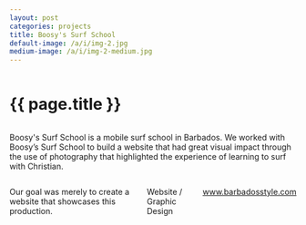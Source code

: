```yaml
---
layout: post
categories: projects
title: Boosy's Surf School
default-image: /a/i/img-2.jpg
medium-image: /a/i/img-2-medium.jpg
---
```

<div class="row">

  <div class="small-12 columns">
    <h1 class="project-title text-center">{{ page.title }}</h1>
  </div>

  <div class="small-12 medium-6 columns">
    <p class="lead">Boosy's Surf School is a mobile surf school in Barbados. We worked with Boosy’s Surf School to build a website that had great visual impact through the use of photography that highlighted the experience of learning to surf with Christian.</p>
  </div>

  <div class="small-12 medium-6 columns">
    <p>Our goal was merely to create a website that showcases this production.</p>
    <p class="head-font">Website / Graphic Design</p>
    <p class="head-font"><a href="www.barbadosstyle.com">www.barbadosstyle.com</a></p>
  </div>

  <div class="small-12 columns">
    <p><img data-interchange="{{ site.url }}/a/i/tdc-1-450.jpg, (default)], [{{ site.url }}/a/i/tdc-1-970.jpg, (medium)]"></p>
    <p><img data-interchange="[{{ site.url }}/a/i/tdc-2-450.jpg, (default)], [{{ site.url }}/a/i/tdc-2-970.jpg, (medium)]"></p>
    <p><img data-interchange="[{{ site.url }}/a/i/tdc-3-450.jpg, (default)], [{{ site.url }}/a/i/tdc-3-970.jpg, (medium)]"></p>
  </div>

</div>